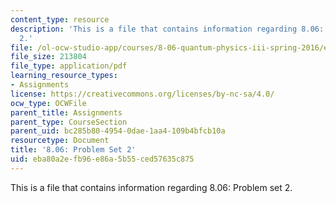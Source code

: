 ```yaml
---
content_type: resource
description: 'This is a file that contains information regarding 8.06: Problem set
  2.'
file: /ol-ocw-studio-app/courses/8-06-quantum-physics-iii-spring-2016/eba80a2efb96e86a5b55ced57635c875_MIT8_06S16_ps2.pdf
file_size: 213804
file_type: application/pdf
learning_resource_types:
- Assignments
license: https://creativecommons.org/licenses/by-nc-sa/4.0/
ocw_type: OCWFile
parent_title: Assignments
parent_type: CourseSection
parent_uid: bc285b80-4954-0dae-1aa4-109b4bfcb10a
resourcetype: Document
title: '8.06: Problem Set 2'
uid: eba80a2e-fb96-e86a-5b55-ced57635c875
---
```

This is a file that contains information regarding 8.06: Problem set 2.